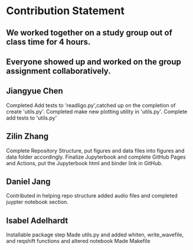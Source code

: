 # Contribution Statement

## We worked together on a study group out of class time for 4 hours.
## Everyone showed up and worked on the group assignment collaboratively. 

## Jiangyue Chen

Completed Add tests to 'readligo.py',catched up on the completion of create 'utils.py'.
Completed make new plotting utility in 'utils.py'.
Complete add tests to 'utils.py'


## Zilin Zhang

Complete Repository Structure, put figures and data files into figures and data folder accordingly.
Finalize Jupyterbook and complete GitHub Pages and Actions, put the Jupyterbook html and binder link in GitHub.

## Daniel Jang

Contributed in helping repo structure added audio files and completed juypter notebook section. 

## Isabel Adelhardt
Installable package step
Made utils.py and added whiten, write_wavefile, and reqshift functions and altered notebook
Made Makefile


